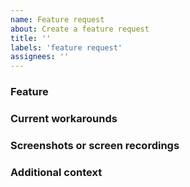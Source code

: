 ```yaml
---
name: Feature request
about: Create a feature request
title: ''
labels: 'feature request'
assignees: ''
---
```


### Feature
<!-- A clear and concise description of what the feature is. -->

### Current workarounds
<!-- Is there a way to achieve this behavior at the moment through some hack? -->

### Screenshots or screen recordings
<!-- If applicable, add screenshots or recordings to help explain your problem. -->

### Additional context
<!-- Have you seen this behavior somewhere else where we can test it? -->
